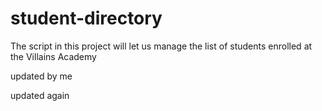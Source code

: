 # student-directory

The script in this project will let us manage the list of students enrolled at the Villains Academy

updated by me

updated again
